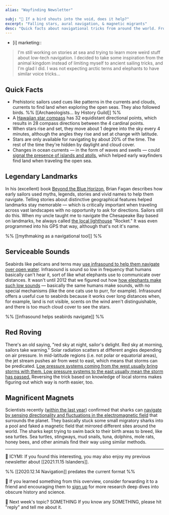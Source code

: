 ```yaml
---
alias: "Wayfinding Newsletter"

subj: "📗 If a bird shouts into the void, does it help?"
excerpt: "Falling stars, aural navigation, & magnetic migrants" 
desc: "Quick facts about navigational tricks from around the world. From shark noses to Hawaiian compasses."
---
```


- [i] marketing:: 

> I'm still working on stories at sea and trying to learn more weird stuff about low-tech navigation. I decided to take some inspiration from the animal kingdom instead of limiting myself to ancient sailing tricks, and I'm glad I did. I was not expecting arctic terns and elephants to have similar voice tricks... 

## Quick Facts
 
* Prehistoric sailors used cues like patterns in the currents and clouds, currents to find land when exploring the open seas. They also followed birds.  %% [[Archaeologists... by History Guild]] %%
* A [Hawaiian star compass](http://archive.hokulea.com/navigate/compass.html) has 32 equidistant directional points, which results in 28 compass directions between the 4 cardinal points. 
* When stars rise and set, they move about 1 degree into the sky every 4 minutes, although the angles they rise and set at change with latitude.
* Stars are only available for navigating by about 20% of the time. The rest of the time they're hidden by daylight and cloud cover. 
* Changes in ocean currents — in the form of waves and swells — could [signal the presence of islands and atolls](https://www.tourmaui.com/wayfinding-celestial-navigation/), which helped early wayfinders find land when traveling the open sea. 

## Legendary Landmarks

In his (excellent) book [Beyond the Blue Horizon](https://www.goodreads.com/book/show/13166597-beyond-the-blue-horizon), Brian Fagan describes how early sailors used myths, legends, stories and vivid names to help them navigate. Telling stories about distinctive geographical features helped landmarks stay memorable — which is critically important when traveling across vast landscapes with no opportunity to ask for directions. Sailors still do this. When my uncle taught me to navigate the Chesapeake Bay based on landmarks, he always called [the local lighthouse](https://www.lighthousefriends.com/light.asp?ID=415) "Rocket." It was even programmed into his GPS that way, although that's not it's name. 

%% [[mythmaking as a navigational tool]] %%

## Serviceable Sounds

Seabirds like pelicans and terns may [use infrasound to help them navigate over open water](https://phys.org/news/2021-11-infrasound-important-role-seabirds.html). Infrasound is sound so low in frequency that humans basically can't hear it, sort of like what elephants use to communicate over distances. It wasn't until 2012 that we figured out how [how elephants make such low sounds](https://www.sciencedaily.com/releases/2012/08/120803103421.htm) — basically the same humans make sounds, with no special mechanisms (like the one cats use to purr, for example). Infrasound offers a useful cue to seabirds because it works over long distances when, for example, land is not visible, scents on the wind aren't distinguishable, and there is too much cloud cover to see the stars. 

%% [[infrasound helps seabirds navigate]] %%

## Red Roving

There's an old saying, "red sky at night, sailor's delight. Red sky at morning, sailors take warning." Solar radiation scatters at different angles depending on air pressure.  In mid-latitude regions (i.e. not polar or equatorial areas), the jet stream pushes air from west to east, which means that storms can be predicated. [Low pressure systems coming from the west usually bring storms with them. Low pressure systems to the east usually mean the storm has passed.](https://www.reddit.com/r/explainlikeimfive/comments/nm4vuh/eli5_why_do_red_skies_at_morning_mean_its_going/) Reversing the trick based on knowledge of local storms makes figuring out which way is north easier, too. 

## Magnificent Magnets

Scientists recently ([within the last year](https://www.cell.com/current-biology/fulltext/S0960-9822(21)00476-0)) confirmed that sharks can [navigate by sensing directionality and fluctuations in the electromagnetic field](https://www.businessinsider.com/sharks-animals-use-earth-magnetic-field-navigate-2021-5) that surrounds the planet. They basically stuck some small migratory sharks into a pool and faked a magnetic field that mirrored different sites around the world. The sharks kept trying to swim back to their birth areas to breed, like sea turtles. Sea turtles, stingways, mud snails, tuna, dolphins, mole rats, honey bees, and other animals find their way using similar methods. 



* * * 

📗 ICYMI: If you found this interesting, you may also enjoy my previous newsletter about 
[[2021.11.15 Islanders]]. 

%% [[2020.12.14 Navigation]] predates the current format %%

💚 If you learned something from this overview, consider forwarding it to a friend and encouraging them to [sign up](https://newsletter.eleanorkonik.com/membership/) for more research deep dives into obscure history and science. 

📅 Next week's topic? SOMETHING If you know any SOMETHING, please hit "reply" and tell me about it. 